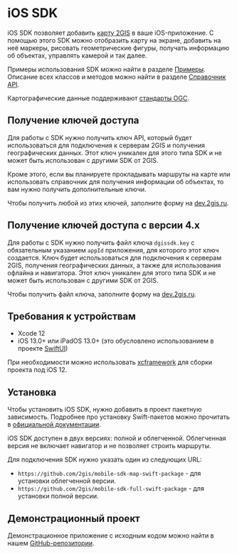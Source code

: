 # iOS SDK

iOS SDK позволяет добавить [карту 2GIS](https://2gis.ru/) в ваше iOS-приложение. С помощью этого SDK можно отобразить карту на экране, добавить на неё маркеры, рисовать геометрические фигуры, получать информацию об объектах, управлять камерой и так далее.

Примеры использования SDK можно найти в разделе [Примеры](/ru/ios/sdk/examples). Описание всех классов и методов можно найти в разделе [Справочник API](/ru/ios/sdk/reference).

Картографические данные поддерживают [стандарты OGC](https://ru.wikipedia.org/wiki/Open_Geospatial_Consortium).

## Получение ключей доступа

Для работы с SDK нужно получить ключ API, который будет использоваться для подключения к серверам 2GIS и получения географических данных. Этот ключ уникален для этого типа SDK и не может быть использован с другими SDK от 2GIS.

Кроме этого, если вы планируете прокладывать маршруты на карте или использовать справочник для получения информации об объектах, то вам нужно получить дополнительные ключи.

Чтобы получить любой из этих ключей, заполните форму на [dev.2gis.ru](https://dev.2gis.ru/order/).

## Получение ключей доступа с версии 4.x

Для работы с SDK нужно получить файл ключа `dgissdk.key` с обязательным указанием `appId` приложения, для которого этот ключ создается. Ключ будет использоваться для подключения к серверам 2GIS, получения географических данных, а также для использования офлайна и навигатора. Этот ключ уникален для этого типа SDK и не может быть использован с другими SDK от 2GIS.

Чтобы получить файл ключа, заполните форму на [dev.2gis.ru](https://dev.2gis.ru/order/).

## Требования к устройствам

- Xcode 12
- iOS 13.0+ или iPadOS 13.0+ (это обусловлено использованием в проекте [SwiftUI](https://developer.apple.com/documentation/swiftui))

При необходимости можно использовать [xcframework](https://github.com/2gis/mobile-sdk-map-swift-package/blob/master/Package.swift) для сборки проекта под iOS 12.

## Установка

Чтобы установить iOS SDK, нужно добавить в проект пакетную зависимость. Подробнее про установку Swift-пакетов можно прочитать в [официальной документации](https://developer.apple.com/documentation/swift_packages/adding_package_dependencies_to_your_app).

iOS SDK доступен в двух версиях: полной и облегченной. Облегченная версия не включает навигатор и не позволяет строить маршруты.

Для подключения SDK нужно указать один из следующих URL:

- `https://github.com/2gis/mobile-sdk-map-swift-package` - для установки облегченной версии.
- `https://github.com/2gis/mobile-sdk-full-swift-package` - для установки полной версии.

## Демонстрационный проект

Демонстрационное приложение с исходным кодом можно найти в нашем [GitHub-репозитории](https://github.com/2gis/mobile-sdk-ios-demo/).
